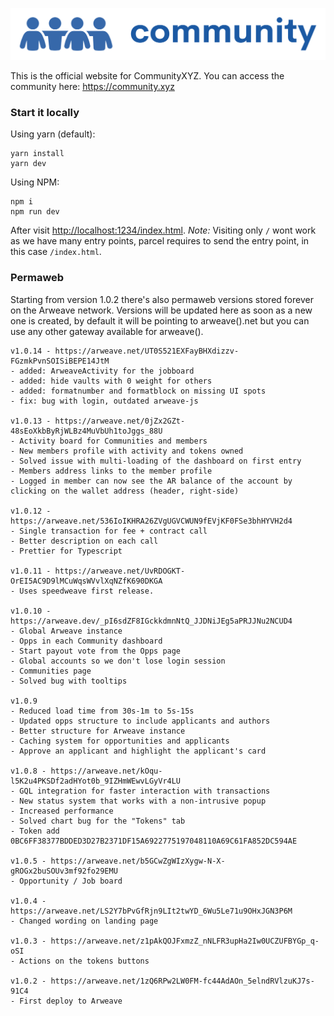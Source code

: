 ![Community](https://raw.githubusercontent.com/CommunityXYZ/website/master/src/assets/images/logo.svg)

This is the official website for CommunityXYZ.
You can access the community here: https://community.xyz

### Start it locally
Using yarn (default):
```
yarn install
yarn dev
```

Using NPM:
```
npm i
npm run dev
```
After visit [http://localhost:1234/index.html](http://localhost:1234/index.html).
*Note:* Visiting only `/` wont work as we have many entry points, parcel requires to send the entry point, in this case `/index.html`.


### Permaweb
Starting from version 1.0.2 there's also permaweb versions stored forever on the Arweave network.
Versions will be updated here as soon as a new one is created, by default it will be pointing to arweave().net but you can use any other gateway available for arweave().

```
v1.0.14 - https://arweave.net/UT0S521EXFayBHXdizzv-FGzmkPvnSOISiBEPE14JtM
- added: ArweaveActivity for the jobboard
- added: hide vaults with 0 weight for others
- added: formatnumber and formatblock on missing UI spots
- fix: bug with login, outdated arweave-js

v1.0.13 - https://arweave.net/0jZx2GZt-48sEoXkbByRjWLBz4MuVbUh1toJggs_88U
- Activity board for Communities and members
- New members profile with activity and tokens owned
- Solved issue with multi-loading of the dashboard on first entry
- Members address links to the member profile
- Logged in member can now see the AR balance of the account by clicking on the wallet address (header, right-side)

v1.0.12 - https://arweave.net/536IoIKHRA26ZVgUGVCWUN9fEVjKF0FSe3bhHYVH2d4
- Single transaction for fee + contract call
- Better description on each call
- Prettier for Typescript

v1.0.11 - https://arweave.net/UvRDOGKT-OrEI5AC9D9lMCuWqsWVvlXqNZfK690DKGA
- Uses speedweave first release.

v1.0.10 - https://arweave.dev/_pI6sdZF8IGckkdmnNtQ_JJDNiJEg5aPRJJNu2NCUD4
- Global Arweave instance
- Opps in each Community dashboard
- Start payout vote from the Opps page
- Global accounts so we don't lose login session
- Communities page
- Solved bug with tooltips

v1.0.9
- Reduced load time from 30s-1m to 5s-15s
- Updated opps structure to include applicants and authors
- Better structure for Arweave instance
- Caching system for opportunities and applicants
- Approve an applicant and highlight the applicant's card

v1.0.8 - https://arweave.net/kOqu-l5K2u4PKSDf2adHYot0b_9IZHmWEwvLGyVr4LU
- GQL integration for faster interaction with transactions
- New status system that works with a non-intrusive popup
- Increased performance
- Solved chart bug for the "Tokens" tab 
- Token add 0BC6FF38377BDDED3D27B2371DF15A6922775197048110A69C61FA852DC594AE

v1.0.5 - https://arweave.net/b5GCwZgWIzXygw-N-X-gROGx2buSOUv3mf92fo29EMU
- Opportunity / Job board

v1.0.4 - https://arweave.net/LS2Y7bPvGfRjn9LIt2twYD_6Wu5Le71u9OHxJGN3P6M
- Changed wording on landing page

v1.0.3 - https://arweave.net/z1pAkQOJFxmzZ_nNLFR3upHa2Iw0UCZUFBYGp_q-oSI
- Actions on the tokens buttons

v1.0.2 - https://arweave.net/1zQ6RPw2LW0FM-fc44AdAOn_5elndRVlzuKJ7s-91C4
- First deploy to Arweave
```
